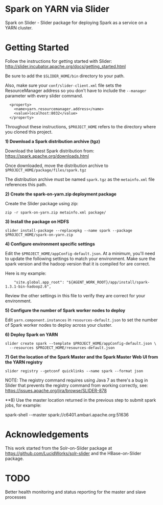Spark on YARN via Slider
========

Spark on Slider - Slider package for deploying Spark as a service on a YARN cluster.

Getting Started
========

Follow the instructions for getting started with Slider:
http://slider.incubator.apache.org/docs/getting_started.html

Be sure to add the `$SLIDER_HOME/bin` directory to your path.

Also, make sure your `conf/slider-client.xml` file sets the ResourceManager address so you don't have to
include the `--manager` parameter with every slider command.

```
  <property>
    <name>yarn.resourcemanager.address</name>
    <value>localhost:8032</value>
  </property>
```

Throughout these instructions, `$PROJECT_HOME` refers to the directory where you cloned this project.

**1) Download a Spark distribution archive (tgz)**

Download the latest Spark distribution from: https://spark.apache.org/downloads.html

Once downloaded, move the distribution archive to `$PROJECT_HOME/package/files/spark.tgz`

The distribution archive must be named `spark.tgz` as the `metainfo.xml` file references this path.

**2) Create the spark-on-yarn.zip deployment package**

Create the Slider package using zip:

```
zip -r spark-on-yarn.zip metainfo.xml package/
```

**3) Install the package on HDFS**

```
slider install-package --replacepkg --name spark --package $PROJECT_HOME/spark-on-yarn.zip
```

**4) Configure environment specific settings**

Edit the `$PROJECT_HOME/appConfig-default.json`. At a minimum, you'll need to update the following settings
to match your environment. Make sure the spark version and the hadoop version that it is compiled for are correct.

Here is my example:

```
    "site.global.app_root": "${AGENT_WORK_ROOT}/app/install/spark-1.3.1-bin-hadoop2.6",
```

Review the other settings in this file to verify they are correct for your environment.

**5) Configure the number of Spark worker nodes to deploy**

Edit `yarn.component.instances` in `resources-default.json` to set the number of Spark worker nodes to deploy across your cluster.

**6) Deploy Spark on YARN**

```
slider create spark --template $PROJECT_HOME/appConfig-default.json \
  --resources $PROJECT_HOME/resources-default.json
```

**7) Get the location of the Spark Master and the Spark Master Web UI from the YARN registry**

```
slider registry --getconf quicklinks --name spark --format json
```

NOTE: The registry command requires using Java 7 as there's a bug in Slider that prevents the registry command
from working correctly, see: https://issues.apache.org/jira/browse/SLIDER-878

**8) Use the master location returned in the previous step to submit spark jobs, for example:

spark-shell --master spark://c6401.ambari.apache.org:51636

Acknowledgements
========
This work started from the Solr-on-Slider package at https://github.com/LucidWorks/solr-slider and the HBase-on-Slider package.

TODO
========
Better health monitoring and status reporting for the master and slave processes
